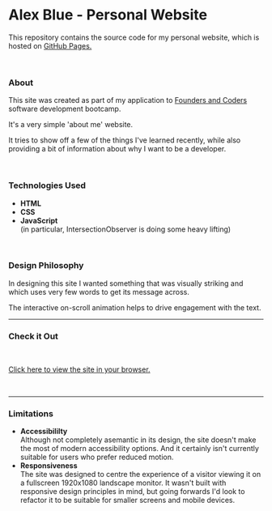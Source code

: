 # Alex Blue - Personal Website

This repository contains the source code for my personal website, which is hosted on [GitHub Pages.](https://pages.github.com/)

<br>

### About

This site was created as part of my application to [Founders and Coders](https://www.foundersandcoders.com/) software development bootcamp. 

It's a very simple 'about me' website. 

It tries to show off a few of the things I've learned recently, while also providing a bit of information about why I want to be a developer.

<br>

### Technologies Used

-    **HTML**
-    **CSS**
-    **JavaScript** <br> (in particular, IntersectionObserver is doing some heavy lifting)

<br>

### Design Philosophy

In designing this site I wanted something that was visually striking and which uses very few words to get its message across.

The interactive on-scroll animation helps to drive engagement with the text.  

---

### Check it Out

<br>

[Click here to view the site in your browser.](https://fake-alex-blue.github.io/alex/)

<br>

---

### Limitations

- **Accessibililty** <br> Although not completely asemantic in its design, the site doesn't make the most of modern accessibility options. And it certainly isn't currently suitable for users who prefer reduced motion.
- **Responsiveness** <br> The site was designed to centre the experience of a visitor viewing it on a fullscreen 1920x1080 landscape monitor. It wasn't built with responsive design principles in mind, but going forwards I'd look to refactor it to be suitable for smaller screens and mobile devices.   

